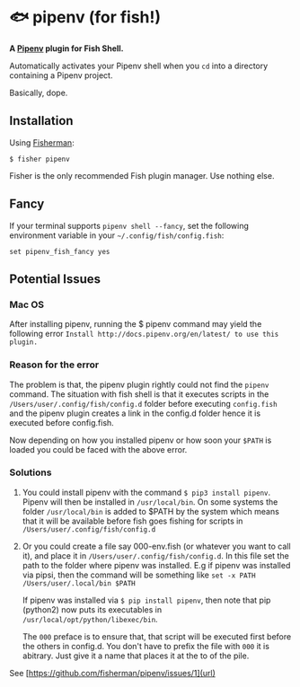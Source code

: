 # 🐟 pipenv (for fish!)

**A [Pipenv](http://docs.pipenv.org/en/latest/) plugin for Fish Shell.**

Automatically activates your Pipenv shell when you `cd` into a directory containing a Pipenv project. 

Basically, dope. 

## Installation

Using [Fisherman](https://fisherman.github.io):

    $ fisher pipenv

Fisher is the only recommended Fish plugin manager. Use nothing else.

## Fancy
If your terminal supports `pipenv shell --fancy`, set the following environment variable in your `~/.config/fish/config.fish`:

```fish
set pipenv_fish_fancy yes
```

## Potential Issues
### Mac OS
After installing pipenv, running the $ pipenv command may yield the following error
`Install http://docs.pipenv.org/en/latest/ to use this plugin.`

### Reason for the error
The problem is that, the pipenv plugin rightly could not find the `pipenv` command. The situation with 
fish shell is that it executes scripts in the `/Users/user/.config/fish/config.d` folder before 
executing `config.fish` and the pipenv plugin creates a link in the config.d folder hence it is 
executed before config.fish.

Now depending on how you installed pipenv or how soon your `$PATH` is loaded you could be faced with the
above error.

### Solutions
1. You could install pipenv with the command `$ pip3 install pipenv`. Pipenv will then be installed in
    `/usr/local/bin`. On some systems the folder `/usr/local/bin` is added to $PATH by the system which
    means that it will be available before fish goes fishing for scripts in `/Users/user/.config/fish/config.d`
    
2. Or you could create a file say 000-env.fish (or whatever you want to call it), and place it in 
    `/Users/user/.config/fish/config.d`. In this file set the path to the folder where pipenv was installed. 
    E.g if pipenv was installed via pipsi, then the command will be something like 
    `set -x PATH /Users/user/.local/bin $PATH`
    
    If pipenv was installed via `$ pip install pipenv`, then note that pip (python2) now puts its executables
    in `/usr/local/opt/python/libexec/bin`.
    
    The `000` preface is to ensure that, that script will be executed first before the others in config.d. You
    don't have to prefix the file with `000` it is abitrary. Just give it a name that places it at the to of the
    pile.
    
 See [https://github.com/fisherman/pipenv/issues/1](url)
